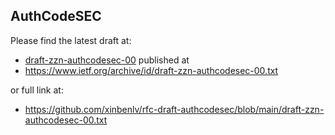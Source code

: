 ## AuthCodeSEC 

Please find the latest draft at:
- [draft-zzn-authcodesec-00](draft-zzn-authcodesec-00.txt) published at
- https://www.ietf.org/archive/id/draft-zzn-authcodesec-00.txt


or full link at:
- https://github.com/xinbenlv/rfc-draft-authcodesec/blob/main/draft-zzn-authcodesec-00.txt
